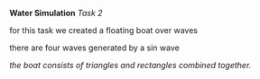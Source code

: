 **Water Simulation** *Task 2*

for this task we created a floating boat over waves

there are four waves generated by a sin wave 

*the boat consists of triangles and rectangles combined together.*
